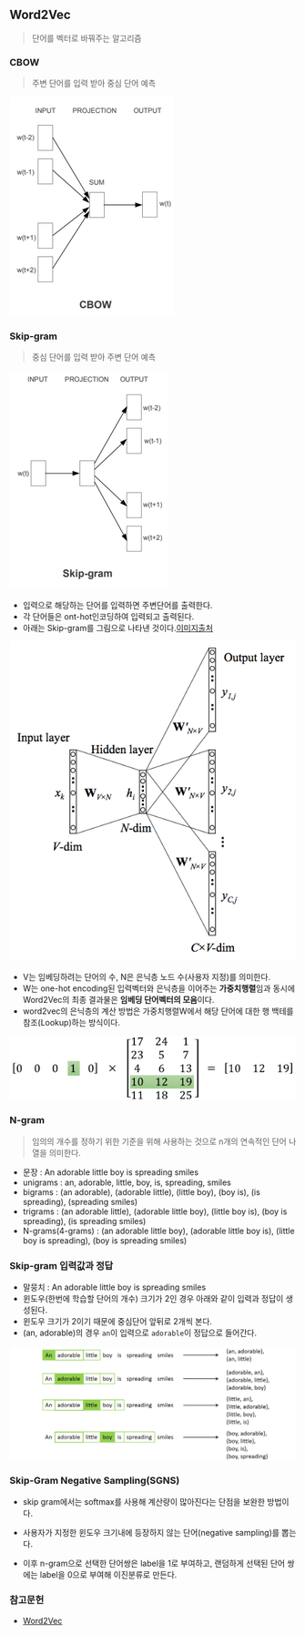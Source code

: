 ## Word2Vec

> 단어를 벡터로 바꿔주는 알고리즘

### CBOW

>주변 단어를 입력 받아 중심 단어 예측

![cbow](../markdown-images/cbow.PNG)

### Skip-gram

> 중심 단어를 입력 받아 주변 단어 예측

![skip-gram](../markdown-images/skip-gram.PNG)

* 입력으로 해당하는 단어를 입력하면 주변단어를 출력한다.
* 각 단어들은 ont-hot인코딩하여 입력되고 출력된다.
* 아래는 Skip-gram를 그림으로 나타낸 것이다.[이미지출처](https://ratsgo.github.io/from%20frequency%20to%20semantics/2017/03/30/word2vec/)

![skip-gram_arch](../markdown-images/skip-gram_arch.png)

* V는 임베딩하려는 단어의 수, N은 은닉층 노드 수(사용자 지정)를 의미한다.
* W는 one-hot encoding된 입력벡터와 은닉층을 이어주는 **가중치행렬**임과 동시에 Word2Vec의 최종 결과물은 **임베딩 단어벡터의 모음**이다.
*  word2vec의 은닉층의 계산 방법은 가중치행렬W에서 해당 단어에 대한 행 백테를 참조(Lookup)하는 방식이다.

![w2v_W](../markdown-images/w2v_W.PNG)

### N-gram

> 임의의 개수를 정하기 위한 기준을 위해 사용하는 것으로 n개의 연속적인 단어 나열을 의미한다.

* 문장 : An adorable little boy is spreading smiles
* unigrams : an, adorable,  little, boy, is, spreading, smiles
* bigrams :   (an adorable), (adorable little), (little boy), (boy is), (is spreading), (spreading smiles)
* trigrams : (an adorable little), (adorable little boy), (little boy is), (boy is spreading), (is spreading smiles)
* N-grams(4-grams) : (an adorable little boy), (adorable little boy is), (little boy is spreading), (boy is spreading smiles)

### Skip-gram 입력값과 정답

* 말뭉치 :  An adorable little boy is spreading smiles
* 윈도우(한번에 학습할 단어의 개수) 크기가 2인 경우 아래와 같이 입력과 정답이 생성된다.
* 윈도우 크기가 2이기 때문에 중심단어 앞뒤로 2개씩 본다.
* (an, adorable)의 경우 `an`이 입력으로 `adorable`이 정답으로 들어간다.

![skip-gram_inout](../markdown-images/skip-gram_inout.png)

### Skip-Gram Negative Sampling(SGNS)

* skip gram에서는 softmax를 사용해 계산량이 많아진다는 단점을 보완한 방법이다.

* 사용자가 지정한 윈도우 크기내에 등장하지 않는 단어(negative sampling)를 뽑는다. 

* 이후 n-gram으로 선택한 단어쌍은 label을 1로 부여하고, 랜덤하게 선택된 단어 쌍에는 label을 0으로 부여해 이진분류로 만든다.

  

### 참고문헌

* [Word2Vec](https://arxiv.org/pdf/1301.3781.pdf)